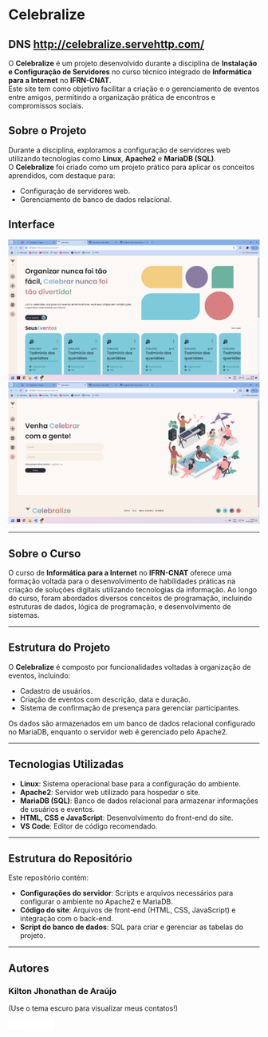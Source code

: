 # Celebralize

## DNS http://celebralize.servehttp.com/

O **Celebralize** é um projeto desenvolvido durante a disciplina de **Instalação e Configuração de Servidores** no curso técnico integrado de **Informática para a Internet** no **IFRN-CNAT**.  
Este site tem como objetivo facilitar a criação e o gerenciamento de eventos entre amigos, permitindo a organização prática de encontros e compromissos sociais.


## Sobre o Projeto

Durante a disciplina, exploramos a configuração de servidores web utilizando tecnologias como **Linux**, **Apache2** e **MariaDB (SQL)**.  
O **Celebralize** foi criado como um projeto prático para aplicar os conceitos aprendidos, com destaque para:  
- Configuração de servidores web.  
- Gerenciamento de banco de dados relacional.    

## Interface

![Imagem da home do projeto.](./docs/readme-imagens/home.png)
![Imagem da home do projeto.](docs/readme-imagens/login.png)

---

## Sobre o Curso

O curso de **Informática para a Internet** no **IFRN-CNAT** oferece uma formação voltada para o desenvolvimento de habilidades práticas na criação de soluções digitais utilizando tecnologias da informação. Ao longo do curso, foram abordados diversos conceitos de programação, incluindo estruturas de dados, lógica de programação, e desenvolvimento de sistemas.

---

## Estrutura do Projeto

O **Celebralize** é composto por funcionalidades voltadas à organização de eventos, incluindo:  
- Cadastro de usuários.  
- Criação de eventos com descrição, data e duração.  
- Sistema de confirmação de presença para gerenciar participantes.  

Os dados são armazenados em um banco de dados relacional configurado no MariaDB, enquanto o servidor web é gerenciado pelo Apache2.  

---

## Tecnologias Utilizadas

- **Linux**: Sistema operacional base para a configuração do ambiente.  
- **Apache2**: Servidor web utilizado para hospedar o site.  
- **MariaDB (SQL)**: Banco de dados relacional para armazenar informações de usuários e eventos.  
- **HTML, CSS e JavaScript**: Desenvolvimento do front-end do site.  
- **VS Code**: Editor de código recomendado.  

---

## Estrutura do Repositório

Este repositório contém:  
- **Configurações do servidor**: Scripts e arquivos necessários para configurar o ambiente no Apache2 e MariaDB.  
- **Código do site**: Arquivos de front-end (HTML, CSS, JavaScript) e integração com o back-end.  
- **Script do banco de dados**: SQL para criar e gerenciar as tabelas do projeto.  

---

## Autores

### Kilton Jhonathan de Araújo  
(Use o tema escuro para visualizar meus contatos!)  

<a href="mailto:kilton.araujo@gmail.com" target="_blank"><img align="left" alt="Kilton J | Email" height="20px" src="https://github.com/KiltonAraujo/KiltonAraujo/raw/main/src/logos_google-gmail.png" /></a>
<a href="https://www.linkedin.com/in/kilton-araújo-7022902bb/" target="_blank"><img align="left" alt="Kilton J | LinkedIn" width="22px" src="https://github.com/KiltonAraujo/KiltonAraujo/raw/main/src/mdi_linkedin.png" /></a>
<a href="https://dribbble.com/KiltonAraujo" target="_blank"><img align="left" alt="Kilton J | Dribbble" width="22px" src="https://github.com/KiltonAraujo/KiltonAraujo/raw/main/src/icon-dribbble.png" /></a>
<a href="https://www.instagram.com/kinnzin/" target="_blank"><img align="left" alt="Kilton J | Instagram" width="22px" src="https://github.com/KiltonAraujo/KiltonAraujo/raw/main/src/mdi_instagram.png" /></a>  
